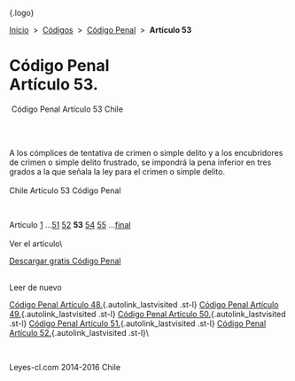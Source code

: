 <div class="wrapper">

[](/index.htm){.logo}
<div class="breadcrumbs">

[Inicio](/index.htm)  &gt;  [Códigos](/codigos.htm)  &gt;  [Código
Penal](/codigo_penal.htm "Código Penal")  &gt;  **Artículo 53**

</div>

<div class="middle">

<div class="container">

Código Penal\
Artículo 53.
=============

<div id="goser">

</div>

﻿
Código Penal Artículo 53 Chile

\
﻿
<div id="squareAds">

</div>

<div id="statya">

A los cómplices de tentativa de crimen o simple delito y a los
encubridores de crimen o simple delito frustrado, se impondrá la pena
inferior en tres grados a la que señala la ley para el crimen o simple
delito.\
\
Chile Artículo 53 Código Penal

</div>

﻿
<div id="ads1">

</div>

<div class="breadstat">

Artículo
[1](/codigo_penal/1.htm) ...[51](/codigo_penal/51.htm) [52](/codigo_penal/52.htm) **53** [54](/codigo_penal/54.htm) [55](/codigo_penal/55.htm) ...[final](/codigo_penal/final.htm) \
\
Ver el artículo\

</div>

[Descargar gratis Código
Penal](/codigo_penal/download.htm "Descargar gratis Código Penal") ﻿
<div style="clear: left">

</div>

\
Leer de nuevo

[Código Penal Artículo 48.](/codigo_penal/48.htm){.autolink_lastvisited
.st-l} [Código Penal Artículo
49.](/codigo_penal/49.htm){.autolink_lastvisited .st-l} [Código Penal
Artículo 50.](/codigo_penal/50.htm){.autolink_lastvisited .st-l} [Código
Penal Artículo 51.](/codigo_penal/51.htm){.autolink_lastvisited .st-l}
[Código Penal Artículo 52.](/codigo_penal/52.htm){.autolink_lastvisited
.st-l}\

</div>

﻿
<div id="LeftAds">

</div>

</div>

Leyes-cl.com 2014-2016 Chile

</div>

